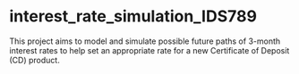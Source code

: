 # interest_rate_simulation_IDS789
This project aims to model and simulate possible future paths of 3-month interest rates to help set an appropriate rate for a new Certificate of Deposit (CD) product.
